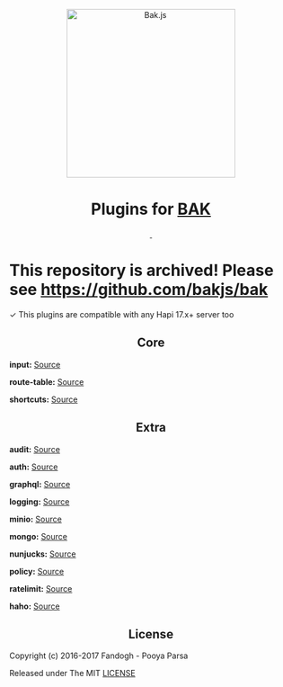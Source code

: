 
<p align="center">
<a href="https://bak.js.org">
    <img src="https://github.com/bakjs/bak/raw/master/.assets/logo.webp" width="300px" alt="Bak.js">
</a>
</p>

<h1 align="center">
    Plugins for <a href="https://github.com/bakjs/bak">BAK</a>
</h1>

<p align="center">
<a href="https://github.com/bakjs/plugins">
    <img alt="" src="https://img.shields.io/badge/code%20style-standard-brightgreen.svg?style=flat-square">
</a>
<a href="https://hapijs.com/">
    <img alt="" src="https://img.shields.io/badge/hapi.js-17.x-yellow.svg?style=flat-square">
</a>
</p>

# This repository is archived! Please see https://github.com/bakjs/bak

✓ This plugins are compatible with any Hapi 17.x+ server too

<!-- Core plugins -->
<h2 align="center">Core</h2>

**input:** [Source](./plugins/input)

**route-table:** [Source](./plugins/route-table)

**shortcuts:** [Source](./plugins/shortcuts)

<!-- Extra plugins -->
<h2 align="center">Extra</h2>

**audit:** [Source](./plugins/audit)

**auth:** [Source](./plugins/auth)

**graphql:** [Source](./plugins/graphql)

**logging:** [Source](./plugins/logging)

**minio:** [Source](./plugins/minio)

**mongo:** [Source](./plugins/mongo)

**nunjucks:** [Source](./plugins/nunjucks)

**policy:** [Source](./plugins/policy)

**ratelimit:** [Source](./plugins/ratelimit)

**haho:** [Source](./plugins/haho)

<!-- License -->
<h2 align="center">License</h2>
      
Copyright (c) 2016-2017 Fandogh - Pooya Parsa

Released under The MIT [LICENSE](./LICENSE)
